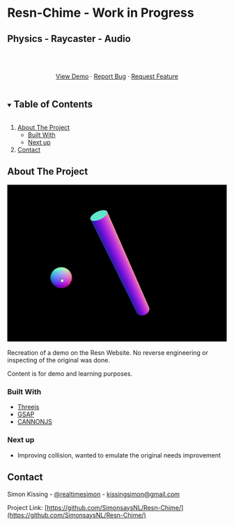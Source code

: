 # Resn-Chime - Work in Progress
## Physics - Raycaster - Audio

<br />
<p align="center">
    <br />
    <a href="https://raw.githack.com/SimonsaysNL/Resn-Chime/main/chime/index.html">View Demo</a>
    ·
    <a href="https://github.com/SimonsaysNL/Pinball-Dot-Matix-Display/issues">Report Bug</a>
    ·
    <a href="https://github.com/SimonsaysNL/Pinball-Dot-Matix-Display/issues">Request Feature</a>
  </p>
</p>



<!-- TABLE OF CONTENTS -->
<details open="open">
  <summary><h2 style="display: inline-block">Table of Contents</h2></summary>
  <ol>
    <li>
      <a href="#about-the-project">About The Project</a>
      <ul>
        <li><a href="#built-with">Built With</a></li>
          <li><a href="#next-up">Next up</a></li>
      </ul>
    </li>
    <li><a href="#contact">Contact</a></li>
  </ol>
</details>



<!-- ABOUT THE PROJECT -->
## About The Project

![](resn-chime-preview.gif)

Recreation of a demo on the Resn Website.
No reverse engineering or inspecting of the original was done.

Content is for demo and learning purposes.

### Built With

* [Threejs](https://threejs.org/)
* [GSAP](https://greensock.com/gsap/)
* [CANNONJS](https://github.com/schteppe/cannon.js)

### Next up

* Improving collision, wanted to emulate the original needs improvement


<!-- CONTACT -->
## Contact


Simon Kissing - [@realtimesimon](https://twitter.com/realtimesimon) - kissingsimon@gmail.com

Project Link: [https://github.com/SimonsaysNL/Resn-Chime/](https://github.com/SimonsaysNL/Resn-Chime/)
